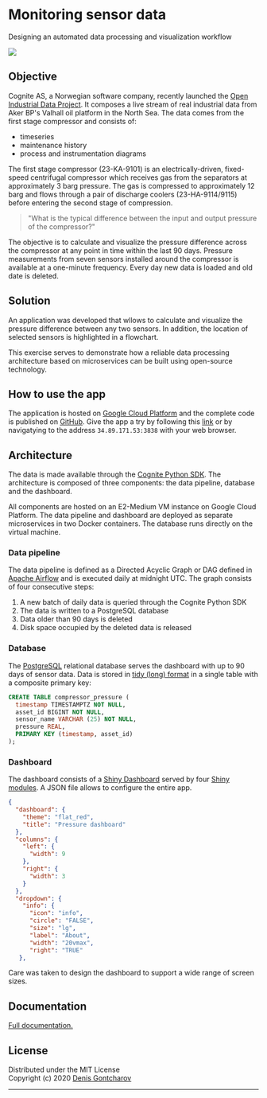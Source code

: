 # Monitoring sensor data

Designing an automated data processing and visualization workflow

![](https://akerbp.com/wp-content/uploads/2016/09/1455710061745.jpg)

## Objective

Cognite AS, a Norwegian software company, recently launched the [Open Industrial Data Project](https://openindustrialdata.com/about/).
It composes a live stream of real industrial data from Aker BP's Valhall oil platform in the North Sea.
The data comes from the first stage compressor and consists of:

* timeseries
* maintenance history
* process and instrumentation diagrams

The first stage compressor (23-KA-9101) is an electrically-driven, fixed-speed centrifugal compressor which receives gas from the separators at approximately 3 barg pressure.
The gas is compressed to approximately 12 barg and flows through a pair of discharge coolers (23-HA-9114/9115) before entering the second stage of compression.

> "What is the typical difference between the input and output pressure of the compressor?"

The objective is to calculate and visualize the pressure difference across the compressor at any point in time within the last 90 days.
Pressure measurements from seven sensors installed around the compressor is available at a one-minute frequency.
Every day new data is loaded and old date is deleted.

## Solution

An application was developed that wllows to calculate and visualize the pressure difference between any two sensors.
In addition, the location of selected sensors is highlighted in a flowchart.

This exercise serves to demonstrate how a reliable data processing architecture based on microservices can be built using open-source technology.

## How to use the app

The application is hosted on [Google Cloud Platform](https://cloud.google.com/) and the complete code is published on [GitHub](https://github.com/gontcharovd/cognite).
Give the app a try by following this [link](http://34.89.171.53:3838/) or by navigatying to the address `34.89.171.53:3838` with your web browser.

## Architecture

The data is made available through the [Cognite Python SDK](https://cognite-docs.readthedocs-hosted.com/projects/cognite-sdk-python/en/latest/). 
The architecture is composed of three components: the data pipeline, database and the dashboard.

All components are hosted on an E2-Medium VM instance on Google Cloud Platform.
The data pipeline and dashboard are deployed as separate microservices in two Docker containers. 
The database runs directly on the virtual machine.

### Data pipeline

The data pipeline is defined as a Directed Acyclic Graph or DAG defined in [Apache Airflow](https://airflow.apache.org/) and is executed daily at midnight UTC.
The graph consists of four consecutive steps:

1. A new batch of daily data is queried through the Cognite Python SDK
2. The data is written to a PostgreSQL database
3. Data older than 90 days is deleted
4. Disk space occupied by the deleted data is released

### Database

The [PostgreSQL](https://www.postgresql.org/) relational database serves the dashboard with up to 90 days of sensor data.
Data is stored in [tidy (long) format](https://vita.had.co.nz/papers/tidy-data.pdf) in a single table with a composite primary key:


```sql
CREATE TABLE compressor_pressure (
  timestamp TIMESTAMPTZ NOT NULL,
  asset_id BIGINT NOT NULL,
  sensor_name VARCHAR (25) NOT NULL,
  pressure REAL,
  PRIMARY KEY (timestamp, asset_id)
);
```

### Dashboard

The dashboard consists of a [Shiny Dashboard](https://rstudio.github.io/shinydashboard/) served by four [Shiny modules](https://shiny.rstudio.com/articles/modules.html).
A JSON file allows to configure the entire app.

```json
{
  "dashboard": {
    "theme": "flat_red",
    "title": "Pressure dashboard"
  },
  "columns": {
    "left": {
      "width": 9
    },
    "right": {
      "width": 3
    }
  },
  "dropdown": {
    "info": {
      "icon": "info",
      "circle": "FALSE",
      "size": "lg",
      "label": "About",
      "width": "20vmax",
      "right": "TRUE"
   },
```
Care was taken to design the dashboard to support a wide range of screen sizes.

## Documentation

[Full documentation.](https://github.com/gontcharovd/cognite/wiki)

## License

Distributed under the MIT License <br>
Copyright (c) 2020 [Denis Gontcharov](https://gontcharov.dev)

---
